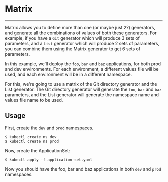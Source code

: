 # Matrix
---

Matrix allows you to define more than one (or maybe just 2?) generators, and generate
all the combinations of values of both these generators. For example, if you have a `Git`
generator which will produce 3 sets of parameters, and a `List` generator which will produce
2 sets of parameters, you can combine them using the Matrix generator to get 6 sets of parameters.

In this example, we'll deploy the `foo`, `bar` and `baz` applications, for both prod and dev environments.
For each environment, a different values file will be used, and each environment will be in a different namespace.

For this, we're going to use a matrix of the Git directory generator and the List generator.
The Git directory generator will generate the `foo`, `bar` and `baz` parameters, and the List
generator will generate the namespace name and values file name to be used.

## Usage

First, create the `dev` and `prod` namespaces.
```
$ kubectl create ns dev
$ kubectl create ns prod
```

Now, create the ApplicationSet:
```
$ kubectl apply -f application-set.yaml
```

Now you should have the foo, bar and baz applications in both `dev` and `prod` namespaces.
